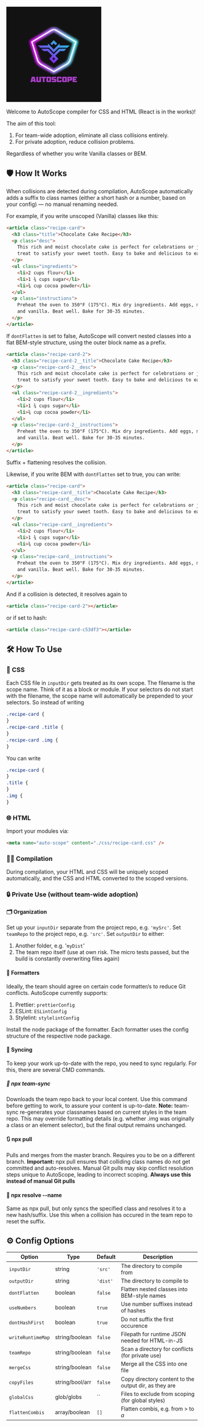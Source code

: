 ![Tool Logo](./assets/logo.jpg)

Welcome to AutoScope compiler for CSS and HTML (React is in the works)!

The aim of this tool:

1. For team-wide adoption, eliminate all class collisions entirely.
2. For private adoption, reduce collision problems.

Regardless of whether you write Vanilla classes or BEM.

## 🛡️ How It Works

When collisions are detected during compilation, AutoScope automatically adds a suffix to class names (either a short hash or a number, based on your config) — no manual renaming needed.

For example, if you write unscoped (Vanilla) classes like this:

```html
<article class="recipe-card">
  <h3 class="title">Chocolate Cake Recipe</h3>
  <p class="desc">
    This rich and moist chocolate cake is perfect for celebrations or just a
    treat to satisfy your sweet tooth. Easy to bake and delicious to eat!
  </p>
  <ul class="ingredients">
    <li>2 cups flour</li>
    <li>1 ¾ cups sugar</li>
    <li>¾ cup cocoa powder</li>
  </ul>
  <p class="instructions">
    Preheat the oven to 350°F (175°C). Mix dry ingredients. Add eggs, milk, oil,
    and vanilla. Beat well. Bake for 30-35 minutes.
  </p>
</article>
```

If `dontFlatten` is set to false, AutoScope will convert nested classes into a flat BEM-style structure, using the outer block name as a prefix.

```html
<article class="recipe-card-2">
  <h3 class="recipe-card-2__title">Chocolate Cake Recipe</h3>
  <p class="recipe-card-2__desc">
    This rich and moist chocolate cake is perfect for celebrations or just a
    treat to satisfy your sweet tooth. Easy to bake and delicious to eat!
  </p>
  <ul class="recipe-card-2__ingredients">
    <li>2 cups flour</li>
    <li>1 ¾ cups sugar</li>
    <li>¾ cup cocoa powder</li>
  </ul>
  <p class="recipe-card-2__instructions">
    Preheat the oven to 350°F (175°C). Mix dry ingredients. Add eggs, milk, oil,
    and vanilla. Beat well. Bake for 30-35 minutes.
  </p>
</article>
```

Suffix + flattening resolves the collision.

Likewise, if you write BEM with `dontFlatten` set to true, you can write:

```html
<article class="recipe-card">
  <h3 class="recipe-card__title">Chocolate Cake Recipe</h3>
  <p class="recipe-card__desc">
    This rich and moist chocolate cake is perfect for celebrations or just a
    treat to satisfy your sweet tooth. Easy to bake and delicious to eat!
  </p>
  <ul class="recipe-card__ingredients">
    <li>2 cups flour</li>
    <li>1 ¾ cups sugar</li>
    <li>¾ cup cocoa powder</li>
  </ul>
  <p class="recipe-card__instructions">
    Preheat the oven to 350°F (175°C). Mix dry ingredients. Add eggs, milk, oil,
    and vanilla. Beat well. Bake for 30-35 minutes.
  </p>
</article>
```

And if a collision is detected, it resolves again to

```html
<article class="recipe-card-2"></article>
```

or if set to hash:

```html
<article class="recipe-card-c53df3"></article>
```

## 🛠️ How To Use

### 💅 CSS

Each CSS file in `inputDir` gets treated as its own scope. The filename is the scope name. Think of it as a block or module.
If your selectors do not start with the filename, the scope name will automatically be prepended to your selectors.
So instead of writing

```css
.recipe-card {
}
.recipe-card .title {
}
.recipe-card .img {
}
```

You can write

```css
.recipe-card {
}
.title {
}
.img {
}
```

### 🌐 HTML

Import your modules via:

```html
<meta name="auto-scope" content="./css/recipe-card.css" />
```

### 🧱🎨 Compilation

During compilation, your HTML and CSS will be uniquely scoped automatically, and the CSS and HTML converted to the scoped versions.

### 🔒 Private Use (without team-wide adoption)

#### 🗂️ Organization

Set up your `inputDir` separate from the project repo, e.g. `'mySrc'`. Set `teamRepo` to the project repo, e.g. `'src'`.
Set `outputDir` to either:

1. Another folder, e.g. '`myDist`'
2. The team repo itself (use at own risk. The micro tests passed, but the build is constantly overwriting files again)

#### 🧹 Formatters

Ideally, the team should agree on certain code formatter/s to reduce Git conflicts.
AutoScope currently supports:

1. Prettier: `prettierConfig`
2. ESLint: `ESLintConfig`
3. Stylelint: `stylelintConfig`

Install the node package of the formatter.
Each formatter uses the config structure of the respective node package.

#### 🔄 Syncing

To keep your work up-to-date with the repo, you need to sync regularly.
For this, there are several CMD commands.

##### 🧬 npx team-sync

Downloads the team repo back to your local content. Use this command before getting to work, to assure your content is up-to-date.
**Note:** team-sync re-generates your classnames based on current styles in the team repo. This may override formatting details (e.g. whether .img was originally a class or an element selector), but the final output remains unchanged.

#### 🔃 npx pull

Pulls and merges from the master branch. Requires you to be on a different branch.
**Important:** npx pull ensures that colliding class names do not get committed and auto-resolves. Manual Git pulls may skip conflict resolution steps unique to AutoScope, leading to incorrect scoping.
**Always use this instead of manual Git pulls**

#### 🎯 npx resolve --name <class name>

Same as npx pull, but only syncs the specified class and resolves it to a new hash/suffix.
Use this when a collision has occured in the team repo to reset the suffix.

## ⚙️ Config Options

| Option            | Type            | Default  | Description                                           |
| ----------------- | --------------- | -------- | ----------------------------------------------------- |
| `inputDir`        | string          | `'src'`  | The directory to compile from                         |
| `outputDir`       | string          | `'dist'` | The directory to compile to                           |
| `dontFlatten`     | boolean         | `false`  | Flatten nested classes into BEM-style names           |
| `useNumbers`      | boolean         | `true`   | Use number suffixes instead of hashes                 |
| `dontHashFirst`   | boolean         | `true`   | Do not suffix the first occurence                     |
| `writeRuntimeMap` | string/boolean  | `false`  | Filepath for runtime JSON needed for HTML-in-JS       |
| `teamRepo`        | string/boolean  | `false`  | Scan a directory for conflicts (for private use)      |
| `mergeCss`        | string/boolean  | `false`  | Merge all the CSS into one file                       |
| `copyFiles`       | string/bool/arr | `false`  | Copy directory content to the output dir, as they are |
| `globalCss`       | glob/globs      | ``       | Files to exclude from scoping (for global styles)     |
| `flattenCombis`   | array/boolean   | `[]`     | Flatten combis, e.g. from > to _a_                    |
